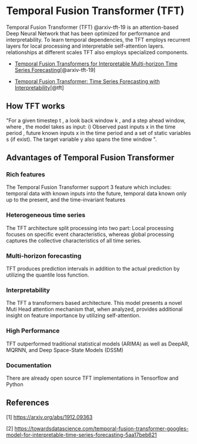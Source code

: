 # Temporal Fusion Transformer (TFT)

Temporal Fusion Transformer (TFT) @arxiv-tft-19 is an attention-based
Deep Neural Network that has been optimized for performance and 
interpretability. To learn temporal dependencies, the TFT employs
recurrent layers for local processing and interpretable self-attention
layers. relationships at different scales TFT also employs specialized
components.

* [Temporal Fusion Transformers for Interpretable Multi-horizon Time Series Forecasting](https://arxiv.org/abs/1912.09363)[@arxiv-tft-19]

* [Temporal Fusion Transformer: Time Series Forecasting with Interpretability](https://towardsdatascience.com/temporal-fusion-transformer-googles-model-for-interpretable-time-series-forecasting-5aa17beb621)[@tft]

## How TFT works

"For a given timestep t , a look back window k , and a  step ahead window, where
, the model takes as input: i) Observed past inputs x in the time period , future
 known inputs x in the time period  and a set of static variables s (if exist). 
 The target variable y also spans the time window ".

## Advantages of Temporal Fusion Transformer

### Rich features

The Temporal Fusion Transformer support 3 feature which 
includes: temporal data with known inputs into the future,
temporal data known only up to the present, and the time-invariant 
features

### Heterogeneous time series

The TFT architecture split processing into two part: Local
processing focuses on specific event characteristics, whereas
global processing captures the collective characteristics of 
all time series.

### Multi-horizon forecasting

TFT produces prediction intervals in addition to the actual
prediction by utilizing the quantile loss function.

### Interpretability

The TFT a transformers based architecture. This model presents 
a novel Muti Head attention mechanism that, when analyzed, provides
additional insight on feature importance by utilizing self-attention.

### High Performance

TFT outperformed traditional statistical models (ARIMA) as well as 
DeepAR, MQRNN, and Deep Space-State Models (DSSM)

### Documentation

There are already open source TFT implementations 
in Tensorflow and Python

## References

[1]  <https://arxiv.org/abs/1912.09363>

[2] <https://towardsdatascience.com/temporal-fusion-transformer-googles-model-for-interpretable-time-series-forecasting-5aa17beb621>